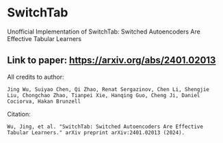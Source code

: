 # SwitchTab
Unofficial Implementation of SwitchTab: Switched Autoencoders Are Effective Tabular Learners

Link to paper: https://arxiv.org/abs/2401.02013
---
All credits to author: 
```
Jing Wu, Suiyao Chen, Qi Zhao, Renat Sergazinov, Chen Li, Shengjie Liu, Chongchao Zhao, Tianpei Xie, Hanqing Guo, Cheng Ji, Daniel Cociorva, Hakan Brunzell
```
Citation:
```
Wu, Jing, et al. "SwitchTab: Switched Autoencoders Are Effective Tabular Learners." arXiv preprint arXiv:2401.02013 (2024).
```
